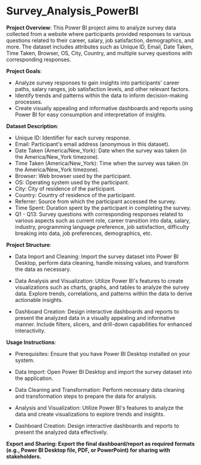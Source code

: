 # Survey_Analysis_PowerBI

**Project Overview**:
This Power BI project aims to analyze survey data collected from a website where participants provided responses to various questions related to their career, salary, job satisfaction, demographics, and more. The dataset includes attributes such as Unique ID, Email, Date Taken, Time Taken, Browser, OS, City, Country, and multiple survey questions with corresponding responses.

**Project Goals**:

* Analyze survey responses to gain insights into participants' career paths, salary ranges, job satisfaction levels, and other relevant factors.
* Identify trends and patterns within the data to inform decision-making processes.
* Create visually appealing and informative dashboards and reports using Power BI for easy consumption and interpretation of insights.

**Dataset Description**:

* Unique ID: Identifier for each survey response.
* Email: Participant's email address (anonymous in this dataset).
* Date Taken (America/New_York): Date when the survey was taken (in the America/New_York timezone).
* Time Taken (America/New_York): Time when the survey was taken (in the America/New_York timezone).
* Browser: Web browser used by the participant.
* OS: Operating system used by the participant.
* City: City of residence of the participant.
* Country: Country of residence of the participant.
* Referrer: Source from which the participant accessed the survey.
* Time Spent: Duration spent by the participant in completing the survey.
* Q1 - Q13: Survey questions with corresponding responses related to various aspects such as current role, career transition into data, salary, industry, programming language preference, job satisfaction, difficulty breaking into data, job preferences, demographics, etc.

**Project Structure**:

* Data Import and Cleaning: Import the survey dataset into Power BI Desktop, perform data cleaning, handle missing values, and transform the data as necessary.

* Data Analysis and Visualization: Utilize Power BI's features to create visualizations such as charts, graphs, and tables to analyze the survey data. Explore trends, correlations, and patterns within the data to derive actionable insights.

* Dashboard Creation: Design interactive dashboards and reports to present the analyzed data in a visually appealing and informative manner. Include filters, slicers, and drill-down capabilities for enhanced interactivity.

**Usage Instructions**:

* Prerequisites: Ensure that you have Power BI Desktop installed on your system.

* Data Import: Open Power BI Desktop and import the survey dataset into the application.

* Data Cleaning and Transformation: Perform necessary data cleaning and transformation steps to prepare the data for analysis.

* Analysis and Visualization: Utilize Power BI's features to analyze the data and create visualizations to explore trends and insights.

* Dashboard Creation: Design interactive dashboards and reports to present the analyzed data effectively.

**Export and Sharing: Export the final dashboard/report as required formats (e.g., Power BI Desktop file, PDF, or PowerPoint) for sharing with stakeholders.**

